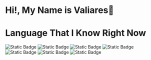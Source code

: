 # Hi!, My Name is Valiares👋


# Language That I Know Right Now

![Static Badge](https://img.shields.io/badge/JAVASCRIPT-black?style=for-the-badge&logo=javascript&logoColor=black&color=%23F7DF1E) ![Static Badge](https://img.shields.io/badge/python-lightblue?style=for-the-badge&logo=python&labelColor=yellow&color=%233776AB) ![Static Badge](https://img.shields.io/badge/Tailwind_CSS-%2306B6D4?style=for-the-badge&logo=tailwindcss&logoColor=blue&labelColor=white)
 ![Static Badge](https://img.shields.io/badge/Materialiaze_CSS-white?style=for-the-badge&logo=materializecss&color=%23EA7076) ![Static Badge](https://img.shields.io/badge/CSS3-blue?style=for-the-badge&logo=css3&color=blue) ![Static Badge](https://img.shields.io/badge/php-blue?style=for-the-badge&logo=php&logoColor=white&color=%23777BB4) ![Static Badge](https://img.shields.io/badge/VISUAL_BASIC-blue?style=for-the-badge&logo=visualbasic&logoColor=blue&labelColor=white)





